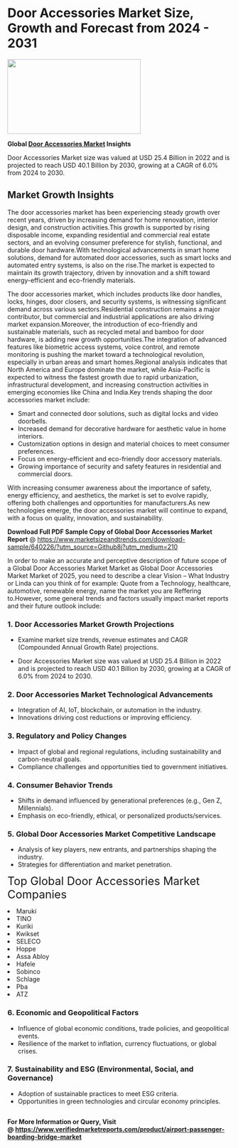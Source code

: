 <H1>Door Accessories Market Size, Growth and Forecast from 2024 - 2031</H1><img class="aligncenter size-medium wp-image-584254" src="https://thirdeyenews.in/wp-content/uploads/2024/09/Global-Market-Research-300x168.jpeg" alt="" width="300" height="168" /><p><strong>Global&nbsp;<a href="https://www.marketsizeandtrends.com/download-sample/640226/?utm_source=Github8j?utm_medium=210">Door Accessories Market</a> Insights</strong></p><p>Door Accessories Market size was valued at USD 25.4 Billion in 2022 and is projected to reach USD 40.1 Billion by 2030, growing at a CAGR of 6.0% from 2024 to 2030.</p><p><h2>Market Growth Insights</h2> <p>The door accessories market has been experiencing steady growth over recent years, driven by increasing demand for home renovation, interior design, and construction activities.This growth is supported by rising disposable income, expanding residential and commercial real estate sectors, and an evolving consumer preference for stylish, functional, and durable door hardware.With technological advancements in smart home solutions, demand for automated door accessories, such as smart locks and automated entry systems, is also on the rise.The market is expected to maintain its growth trajectory, driven by innovation and a shift toward energy-efficient and eco-friendly materials.</p> <p>The door accessories market, which includes products like door handles, locks, hinges, door closers, and security systems, is witnessing significant demand across various sectors.Residential construction remains a major contributor, but commercial and industrial applications are also driving market expansion.Moreover, the introduction of eco-friendly and sustainable materials, such as recycled metal and bamboo for door hardware, is adding new growth opportunities.The integration of advanced features like biometric access systems, voice control, and remote monitoring is pushing the market toward a technological revolution, especially in urban areas and smart homes.Regional analysis indicates that North America and Europe dominate the market, while Asia-Pacific is expected to witness the fastest growth due to rapid urbanization, infrastructural development, and increasing construction activities in emerging economies like China and India.Key trends shaping the door accessories market include: <ul> <li>Smart and connected door solutions, such as digital locks and video doorbells.</li> <li>Increased demand for decorative hardware for aesthetic value in home interiors.</li> <li>Customization options in design and material choices to meet consumer preferences.</li> <li>Focus on energy-efficient and eco-friendly door accessory materials.</li> <li>Growing importance of security and safety features in residential and commercial doors.</li> </ul> <p>With increasing consumer awareness about the importance of safety, energy efficiency, and aesthetics, the market is set to evolve rapidly, offering both challenges and opportunities for manufacturers.As new technologies emerge, the door accessories market will continue to expand, with a focus on quality, innovation, and sustainability.</p> <p><span class=""><strong>Download Full PDF Sample Copy of Global Door Accessories Market Report</strong> @ <a href="https://www.marketsizeandtrends.com/download-sample/640226/?utm_source=Github8j?utm_medium=210" target="_blank">https://www.marketsizeandtrends.com/download-sample/640226/?utm_source=Github8j?utm_medium=210</a></span></p><p>In order to make an accurate and perceptive description of future scope of a Global&nbsp;Door Accessories Market Market as Global&nbsp;Door Accessories Market Market of 2025, you need to describe a clear Vision &ndash; What Industry or Linda can you think of for example: Quote from a Technology, healthcare, automotive, renewable energy, name the market you are Reffering to.However, some general trends and factors usually impact market reports and their future outlook include:</p><h3>1.&nbsp;<strong>Door Accessories Market Growth Projections</strong></h3><ul><li>Examine market size trends, revenue estimates and CAGR (Compounded Annual Growth Rate) projections.</li><li><p>Door Accessories Market size was valued at USD 25.4 Billion in 2022 and is projected to reach USD 40.1 Billion by 2030, growing at a CAGR of 6.0% from 2024 to 2030.</p></li></ul><h3>2.&nbsp;<strong>Door Accessories Market Technological Advancements</strong></h3><ul><li>Integration of AI, IoT, blockchain, or automation in the industry.</li><li>Innovations driving cost reductions or improving efficiency.</li></ul><h3>3.&nbsp;<strong>Regulatory and Policy Changes</strong></h3><ul><li>Impact of global and regional regulations, including sustainability and carbon-neutral goals.</li><li>Compliance challenges and opportunities tied to government initiatives.</li></ul><h3>4.&nbsp;<strong>Consumer Behavior Trends</strong></h3><ul><li>Shifts in demand influenced by generational preferences (e.g., Gen Z, Millennials).</li><li>Emphasis on eco-friendly, ethical, or personalized products/services.</li></ul><h3>5.&nbsp;<strong>Global Door Accessories Market Competitive Landscape</strong></h3><ul><li>Analysis of key players, new entrants, and partnerships shaping the industry.</li><li>Strategies for differentiation and market penetration.</li></ul><p data-pm-slice="1 1 []"><span style="color: inherit; font-family: inherit; font-size: 25px;">Top Global Door Accessories Market Companies</span></p><div class="" data-test-id=""><p><li>Maruki</li><li> TINO</li><li> Kuriki</li><li> Kwikset</li><li> SELECO</li><li> Hoppe</li><li> Assa Abloy</li><li> Hafele</li><li> Sobinco</li><li> Schlage</li><li> Pba</li><li> ATZ</li></p></div><h3>6.&nbsp;<strong>Economic and Geopolitical Factors</strong></h3><ul><li>Influence of global economic conditions, trade policies, and geopolitical events.</li><li>Resilience of the market to inflation, currency fluctuations, or global crises.</li></ul><h3>7.&nbsp;<strong>Sustainability and ESG (Environmental, Social, and Governance)</strong></h3><ul><li>Adoption of sustainable practices to meet ESG criteria.</li><li>Opportunities in green technologies and circular economy principles.</li></ul><h2><strong style="font-size: 14px;">For More Information or Query, Visit @&nbsp;</strong><a style="background-color: #ffffff; font-size: 14px;" href="https://www.marketsizeandtrends.com/report/door-accessories-market/" target="_blank">https://www.verifiedmarketreports.com/product/airport-passenger-boarding-bridge-market</a></h2>